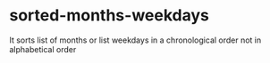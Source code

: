 # sorted-months-weekdays
It sorts list of months or list weekdays in a chronological order not in alphabetical order
